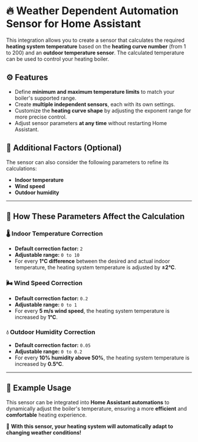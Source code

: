 # 🔥 Weather Dependent Automation Sensor for Home Assistant

This integration allows you to create a sensor that calculates the required **heating system temperature** based on the **heating curve number** (from 1 to 200) and an **outdoor temperature sensor**. The calculated temperature can be used to control your heating boiler.

## ⚙ Features
- Define **minimum and maximum temperature limits** to match your boiler's supported range.
- Create **multiple independent sensors**, each with its own settings.
- Customize the **heating curve shape** by adjusting the exponent range for more precise control.
- Adjust sensor parameters **at any time** without restarting Home Assistant.

## 📌 Additional Factors (Optional)
The sensor can also consider the following parameters to refine its calculations:
- **Indoor temperature**
- **Wind speed**
- **Outdoor humidity**

---

## 🔢 **How These Parameters Affect the Calculation**

### 🌡 Indoor Temperature Correction
- **Default correction factor:** `2`
- **Adjustable range:** `0 to 10`
- For every **1°C difference** between the desired and actual indoor temperature, the heating system temperature is adjusted by **±2°C**.

### 🌬 Wind Speed Correction
- **Default correction factor:** `0.2`
- **Adjustable range:** `0 to 1`
- For every **5 m/s wind speed**, the heating system temperature is increased by **1°C**.

### 💧 Outdoor Humidity Correction
- **Default correction factor:** `0.05`
- **Adjustable range:** `0 to 0.2`
- For every **10% humidity above 50%**, the heating system temperature is increased by **0.5°C**.

---

## 📌 Example Usage
This sensor can be integrated into **Home Assistant automations** to dynamically adjust the boiler's temperature, ensuring a more **efficient** and **comfortable** heating experience.

🚀 **With this sensor, your heating system will automatically adapt to changing weather conditions!**
